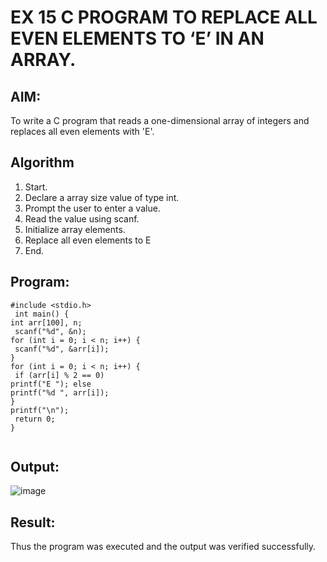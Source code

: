 # EX 15 C PROGRAM TO REPLACE ALL EVEN ELEMENTS TO ‘E’ IN AN ARRAY.
## AIM:
To write a C program that reads a one-dimensional array of integers and replaces all even elements with 'E'.

## Algorithm
1.	Start.
2.	Declare a array size value of type int.
3.	Prompt the user to enter a value.
4.	Read the value using scanf.
5.	Initialize array elements.
6.	Replace all even elements to E
7.	End.
  

## Program:
```
#include <stdio.h>
 int main() {
int arr[100], n;
 scanf("%d", &n);
for (int i = 0; i < n; i++) {
 scanf("%d", &arr[i]);
}
for (int i = 0; i < n; i++) {
 if (arr[i] % 2 == 0)
printf("E "); else
printf("%d ", arr[i]);
}
printf("\n");
 return 0;
}
 
```

## Output:
![image](https://github.com/user-attachments/assets/cdc1b078-9be9-48e0-9134-6038f2f16249)


## Result:
Thus the program was executed and the output was verified successfully.
